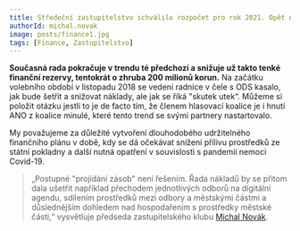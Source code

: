 ```yaml
---
title: Středeční zastupitelstvo schválilo rozpočet pro rok 2021. Opět není koncepční a postrádá hlubší myšlenku
authorId: michal.novak
image: posts/finance1.jpg
tags: [Finance, Zastupitelstvo]
---
```


**Současná rada pokračuje v trendu té předchozí a snižuje už takto tenké finanční rezervy, tentokrát o zhruba 200 milionů korun.** Na začátku volebního období v listopadu 2018 se vedení radnice v čele s ODS kasalo, jak bude šetřit a snižovat náklady, ale jak se říká "skutek utek“. Můžeme si položit otázku jestli to je de facto tím, že členem hlasovací koalice je i hnutí ANO z koalice minulé, které tento trend se svými partnery nastartovalo.

My považujeme za důležité vytvoření dlouhodobého udržitelného finančního plánu v době, kdy se dá očekávat snížení přílivu prostředků ze státní pokladny a další nutná opatření v souvislosti s pandemií nemoci Covid-19. 

> „Postupné "projídání zásob" není řešením. Řada nákladů by se přitom dala ušetřit například přechodem jednotlivých odborů na digitální agendu, sdílením prostředků mezi odbory a městskými částmi a důslednějším dohledem nad hospodařením s prostředky městské části,“ vysvětluje předseda zastupitelského klubu [Michal Novák](https://praha8.pirati.cz/lide/michal-novak.html).
